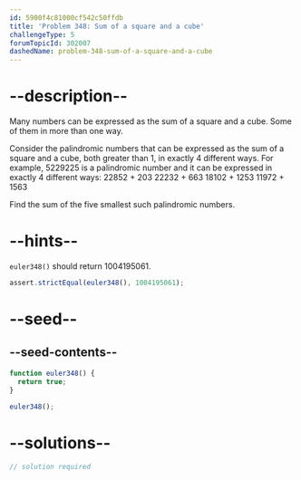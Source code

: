 ```yaml
---
id: 5900f4c81000cf542c50ffdb
title: 'Problem 348: Sum of a square and a cube'
challengeType: 5
forumTopicId: 302007
dashedName: problem-348-sum-of-a-square-and-a-cube
---
```


# --description--

Many numbers can be expressed as the sum of a square and a cube. Some of them in more than one way.

Consider the palindromic numbers that can be expressed as the sum of a square and a cube, both greater than 1, in exactly 4 different ways. For example, 5229225 is a palindromic number and it can be expressed in exactly 4 different ways: 22852 + 203 22232 + 663 18102 + 1253 11972 + 1563

Find the sum of the five smallest such palindromic numbers.

# --hints--

`euler348()` should return 1004195061.

```js
assert.strictEqual(euler348(), 1004195061);
```

# --seed--

## --seed-contents--

```js
function euler348() {
  return true;
}

euler348();
```

# --solutions--

```js
// solution required
```
